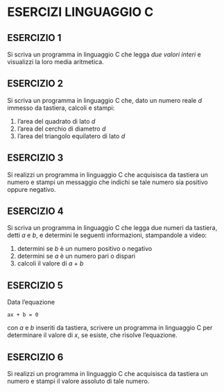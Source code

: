 # ESERCIZI LINGUAGGIO C


## ESERCIZIO 1
Si scriva un programma in linguaggio C che legga *due valori interi* e visualizzi la loro media
aritmetica.

## ESERCIZIO 2
Si scriva un programma in linguaggio C che, dato un numero reale *d* immesso da tastiera,
calcoli e stampi:
1. l’area del quadrato di lato *d*
2. l’area del cerchio di diametro *d*
3. l’area del triangolo equilatero di lato *d*

## ESERCIZIO 3
Si realizzi un programma in linguaggio C che acquisisca da tastiera un numero e stampi
un messaggio che indichi se tale numero sia positivo oppure negativo.

## ESERCIZIO 4
Si scriva un programma in linguaggio C che legga due numeri da tastiera, detti *a* e *b*, e
determini le seguenti informazioni, stampandole a video:
1. determini se *b* è un numero positivo o negativo
2. determini se *a* è un numero pari o dispari
3. calcoli il valore di *a* + *b*

## ESERCIZIO 5
Data l’equazione
```
ax + b = 0
```
con *a* e *b* inseriti da tastiera, scrivere un programma in linguaggio C per determinare il
valore di *x*, se esiste, che risolve l’equazione.

## ESERCIZIO 6
Si realizzi un programma in linguaggio C che acquisisca da tastiera un numero e stampi il valore assoluto di tale numero.
